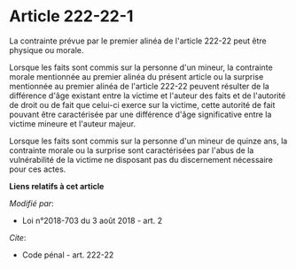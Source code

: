 # Article 222-22-1

La contrainte prévue par le premier alinéa de l'article 222-22 peut être physique ou morale.

Lorsque les faits sont commis sur la personne d'un mineur, la contrainte morale mentionnée au premier alinéa du présent
article ou la surprise mentionnée au premier alinéa de l'article 222-22 peuvent résulter de la différence d'âge existant
entre la victime et l'auteur des faits et de l'autorité de droit ou de fait que celui-ci exerce sur la victime, cette
autorité de fait pouvant être caractérisée par une différence d'âge significative entre la victime mineure et l'auteur
majeur.

Lorsque les faits sont commis sur la personne d'un mineur de quinze ans, la contrainte morale ou la surprise sont
caractérisées par l'abus de la vulnérabilité de la victime ne disposant pas du discernement nécessaire pour ces actes.

**Liens relatifs à cet article**

_Modifié par_:

  - Loi n°2018-703 du 3 août 2018 - art. 2

_Cite_:

  - Code pénal - art. 222-22
